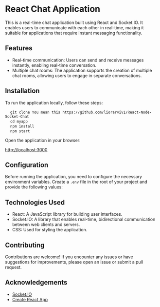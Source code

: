 
<h1>React Chat Application</h1>

<p>This is a real-time chat application built using React and Socket.IO. It enables users to communicate with each other in real-time, making it suitable for applications that require instant messaging functionality.</p>

<h2>Features</h2>

<ul>
  <li>Real-time communication: Users can send and receive messages instantly, enabling real-time conversation.</li>
  <li>Multiple chat rooms: The application supports the creation of multiple chat rooms, allowing users to engage in separate conversations.</li>
</ul>

<h2>Installation</h2>

<p>To run the application locally, follow these steps:</p>

<pre>
  <code>git clone You mean this https://github.com/liorarviv1/React-Node-Socket-Chat</code>
  <code>cd myapp</code>
  <code>npm install</code>
  <code>npm start</code>
</pre>

<p>Open the application in your browser:</p>

<p><a href="http://localhost:3000">http://localhost:3000</a></p>

<h2>Configuration</h2>

<p>Before running the application, you need to configure the necessary environment variables. Create a <code>.env</code> file in the root of your project and provide the following values:</p>



<h2>Technologies Used</h2>

<ul>
  <li>React: A JavaScript library for building user interfaces.</li>
  <li>Socket.IO: A library that enables real-time, bidirectional communication between web clients and servers.</li>
  <li>CSS: Used for styling the application.</li>
</ul>

<h2>Contributing</h2>

<p>Contributions are welcome! If you encounter any issues or have suggestions for improvements, please open an issue or submit a pull request.</p>


<h2>Acknowledgements</h2>

<ul>
  <li><a href="https://socket.io/">Socket.IO</a></li>
  <li><a href="https://create-react-app.dev/">Create React App</a></li>
</ul>
